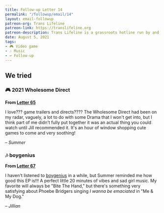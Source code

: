```yaml
---
title: Follow-up Letter 14
permalink: "/followup/email/14"
layout: email-followup
patreon-org: Trans Lifeline
patreon-link: https://translifeline.org
patreon-description: Trans Lifeline is a grassroots hotline run by and for trans people, offering direct emotional and financial support to trans people in crisis. 
date: August 5, 2021
tags:
- 🎮 Video game
- 🎶 Music
- ↩️ Follow-up
---
```


## We tried

### 🎮 2021 Wholesome Direct

**From [Letter 65](https://letterstosummer.com/65/)**

I love??? game trailers and directs???? The Wholesome Direct had been on my radar, vaguely, a lot to do with some Drama that I won't get into, but I think part of me didn't fully put together it was an actual thing you could watch until Jill recommended it. It's an hour of window shopping cute games to come and very soothing! 

– *Summer*

### 🎶 boygenius

**From [Letter 67](https://letterstosummer.com/67/)**

I haven't listened to [boygenius](https://open.spotify.com/album/6RjlLIuDFC8Dw91yRAdPz9?si=drfICuYZRqu_Z2GYLbopog&dl_branch=1) in a while, but Summer reminded me how good this EP is!!! A perfect little 20 minutes of vibes and sad girl music. My favorite will always be "Bite The Hand," but there's something very satisfying about Phoebe Bridgers singing *I wanna be emaciated* in 
"Me & My Dog."

– *Jillian*